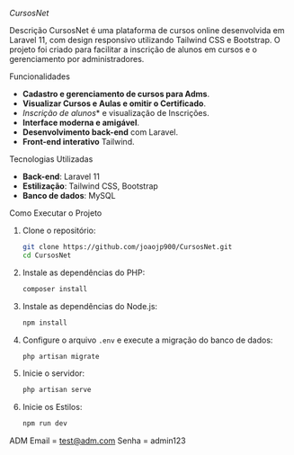 
*CursosNet*

 Descrição
CursosNet é uma plataforma de cursos online desenvolvida em Laravel 11, com design responsivo utilizando Tailwind CSS e Bootstrap. O projeto foi criado para facilitar a inscrição de alunos em cursos e o gerenciamento por administradores.

 Funcionalidades
- **Cadastro e gerenciamento de cursos para Adms**.
- **Visualizar Cursos e Aulas e omitir o Certificado**.
- *Inscrição de alunos** e visualização de Inscrições.
- **Interface moderna e amigável**.
- **Desenvolvimento back-end** com Laravel.
- **Front-end interativo** Tailwind.

 Tecnologias Utilizadas
- **Back-end**: Laravel 11
- **Estilização**: Tailwind CSS, Bootstrap
- **Banco de dados**: MySQL

 Como Executar o Projeto
1. Clone o repositório:
   ```bash
   git clone https://github.com/joaojp900/CursosNet.git
   cd CursosNet
   ```
2. Instale as dependências do PHP:
   ```bash
   composer install
   ```
3. Instale as dependências do Node.js:
   ```bash
   npm install
   ```
4. Configure o arquivo `.env` e execute a migração do banco de dados:
   ```bash
   php artisan migrate
   ```
5. Inicie o servidor:
   ```bash
   php artisan serve
   ```
6. Inicie os Estilos:
   ```bash
   npm run dev
   ```   

  

 ADM 
 Email = test@adm.com
 Senha = admin123

 
